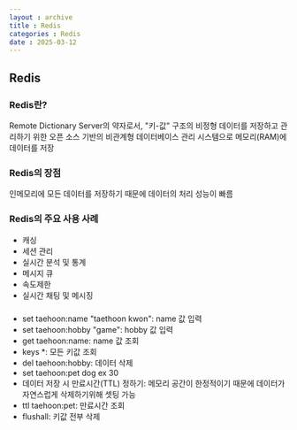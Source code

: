 ```yaml
---
layout : archive
title : Redis
categories : Redis
date : 2025-03-12
---
```

## Redis

### Redis란?

Remote Dictionary Server의 약자로서, "키-값" 구조의 비정형 데이터를 저장하고 관리하기 위한 오픈 소스 기반의 비관계형 데이터베이스 관리 시스템으로 메모리(RAM)에 데이터를 저장

### Redis의 장점

인메모리에 모든 데이터를 저장하기 때문에 데이터의 처리 성능이 빠름

### Redis의 주요 사용 사례

- 캐싱
- 세션 관리
- 실시간 분석 및 통계
- 메시지 큐
- 속도제한
- 실시간 채팅 및 메시징

###

- set taehoon:name "taethoon kwon": name 값 입력
- set taehoon:hobby "game": hobby 값 입력
- get taehoon:name: name 값 조회
- keys *: 모든 키값 조회
- del taehoon:hobby: 데이터 삭제
- set taehoon:pet dog ex 30
- 데이터 저장 시 만료시간(TTL) 정하기: 메모리 공간이 한정적이기 때문에 데이터가 자연스럽게 삭제하기위해 셋팅 가능
- ttl taehoon:pet: 만료시간 조회
- flushall: 키값 전부 삭제